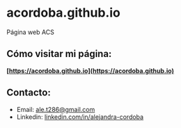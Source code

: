 # acordoba.github.io
Página web ACS

## Cómo visitar mi página:
**[https://acordoba.github.io](https://acordoba.github.io)**

## Contacto: 
- Email: ale.t286@gmail.com
- Linkedin: [linkedin.com/in/alejandra-cordoba](https://linkedin.com/in/alejandra-cordoba)


